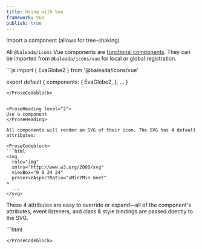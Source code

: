 ```yaml
---
title: Using with Vue
framework: Vue
publish: true
---
```


<ProseHeading level="2">
Import a component (allows for tree-shaking)
</ProseHeading>

All `@baleada/icons` Vue components are [functional components](https://vuejs.org/v2/guide/render-function.html#Functional-Components). They can be imported from `@baleada/icons/vue` for local or global registration.

<ProseCodeblock>
```js
import { EvaGlobe2 } from '@baleada/icons/vue'

export default {
  components: {
    EvaGlobe2,
  },
  ...
}
```
</ProseCodeblock>


<ProseHeading level="2">
Use a component
</ProseHeading>

All components will render an SVG of their icon. The SVG has 4 default attributes:

<ProseCodeblock>
```html
<svg
  role="img"
  xmlns="http://www.w3.org/2000/svg"
  viewBox="0 0 24 24"
  preserveAspectRatio="xMinYMin meet"
>
  ...
</svg>
```
</ProseCodeblock>

These 4 attributes are easy to override or expand—all of the component's attributes, event listeners, and class & style bindings are passed directly to the SVG.

<ProseCodeblock>
```html
<template lang="html">
  <SimpleGeocaching
    preserveAspectRatio="none"
    :class="'h-4 w-4 fill-current inline-block text-blue-600'"
  />
  <EvaGlobe2
    aria-label="A nifty globe icon"
    @click.native="() => console.log('Eva icon was clicked')"
  />
</template>

<script>...</script>
```
</ProseCodeblock>

